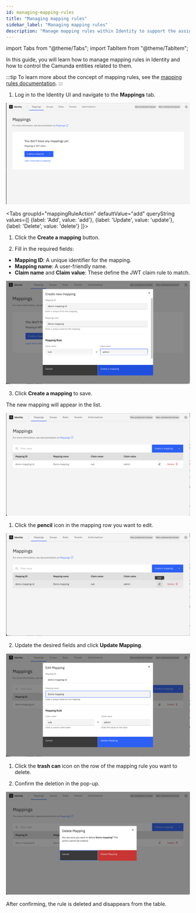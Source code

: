 ```yaml
---
id: managing-mapping-rules
title: "Managing mapping rules"
sidebar_label: "Managing mapping rules"
description: "Manage mapping rules within Identity to support the assigning of Camunda entities to your users."
---
```


import Tabs from "@theme/Tabs";
import TabItem from "@theme/TabItem";

In this guide, you will learn how to manage mapping rules in Identity and how to control the Camunda entities related to them.

:::tip
To learn more about the concept of mapping rules, see the [mapping rules documentation](../../../../concepts/mapping-rules.md).
:::

1. Log in to the Identity UI and navigate to the **Mappings** tab.

![mapping-rule-management-tab](../img/mapping-rule-management-tab.png)

<Tabs groupId="mappingRuleAction" defaultValue="add" queryString values={[
{label: 'Add', value: 'add'},
{label: 'Update', value: 'update'},
{label: 'Delete', value: 'delete'}
]}>

<TabItem value="add">

1. Click the **Create a mapping** button.

2. Fill in the required fields:

- **Mapping ID**: A unique identifier for the mapping.
- **Mapping name**: A user-friendly name.
- **Claim name** and **Claim value**: These define the JWT claim rule to match.

![mapping-rule-add-mapping-modal](../img/mapping-rule-add-mapping-modal.png)

3. Click **Create a mapping** to save.

The new mapping will appear in the list.

![mapping-rule-refreshed-table](../img/mapping-rule-refreshed-table.png)

</TabItem>

<TabItem value="update">

1. Click the **pencil** icon in the mapping row you want to edit.

![mapping-rule-edit-icon](../img/mapping-rule-edit-icon.png)

2. Update the desired fields and click **Update Mapping**.

![mapping-rule-edit-modal](../img/mapping-rule-edit-modal.png)

</TabItem>

<TabItem value="delete">

1. Click the **trash can** icon on the row of the mapping rule you want to delete.

2. Confirm the deletion in the pop-up.

![mapping-rule-delete-modal](../img/mapping-rule-delete-modal.png)

After confirming, the rule is deleted and disappears from the table.

</TabItem>

</Tabs>
